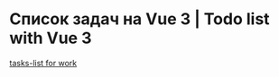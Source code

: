 # <h1>Список задач на Vue 3 | Todo list with Vue 3</h1>
<a href="https://tasks-todo-lists.web.app/"> tasks-list for work</a>
